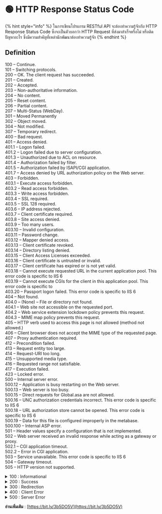 # 🟢 HTTP Response Status Code

{% hint style="info" %}
ในการเขียนโปรแกรม RESTful API จะต้องทำความรู้จักกับ HTTP Response Status Code ซึ่งจะเป็นตัวบอกว่า HTTP Request ที่ส่งมาสำเร็จหรือไม่ หรือติดปัญหาอะไร ซึ่งมีความสำคัญที่เหล่านักพัฒนาต้องทำความรู้จัก
{% endhint %}

## **Definition**

100 – Continue.\
101 – Switching protocols.\
200 – OK. The client request has succeeded.\
201 – Created.\
202 – Accepted.\
203 – Non-authoritative information.\
204 – No content.\
205 – Reset content.\
206 – Partial content.\
207 – Multi-Status (WebDay).\
301 – Moved Permanently\
302 – Object moved.\
304 – Not modified.\
307 – Temporary redirect.\
400 – Bad request.\
401 – Access denied.\
401.1 – Logon failed.\
401.2 – Logon failed due to server configuration.\
401.3 – Unauthorized due to ACL on resource.\
401.4 – Authorization failed by filter.\
401.5 – Authorization failed by ISAPI/CGI application.\
401.7 – Access denied by URL authorization policy on the Web server.\
403 – Forbidden.\
403.1 – Execute access forbidden.\
403.2 – Read access forbidden.\
403.3 – Write access forbidden.\
403.4 – SSL required.\
403.5 – SSL 128 required.\
403.6 – IP address rejected.\
403.7 – Client certificate required.\
403.8 – Site access denied.\
403.9 – Too many users.\
403.10 – Invalid configuration.\
403.11 – Password change.\
403.12 – Mapper denied access.\
403.13 – Client certificate revoked.\
403.14 – Directory listing denied.\
403.15 – Client Access Licenses exceeded.\
403.16 – Client certificate is untrusted or invalid.\
403.17 – Client certificate has expired or is not yet valid.\
403.18 – Cannot execute requested URL in the current application pool. This error code is specific to IIS 6\
403.19 – Cannot execute CGIs for the client in this application pool. This error code is specific to\
403.20 – Passport logon failed. This error code is specific to IIS 6\
404 – Not found.\
404.0 – (None) – File or directory not found.\
404.1 – Web site not accessible on the requested port.\
404.2 – Web service extension lockdown policy prevents this request.\
404.3 – MIME map policy prevents this request.\
405 – HTTP verb used to access this page is not allowed (method not allowed.)\
406 – Client browser does not accept the MIME type of the requested page.\
407 – Proxy authentication required.\
412 – Precondition failed.\
413 – Request entity too large.\
414 – Request-URI too long.\
415 – Unsupported media type.\
416 – Requested range not satisfiable.\
417 – Execution failed.\
423 – Locked error.\
500 – Internal server error.\
500.12 – Application is busy restarting on the Web server.\
500.13 – Web server is too busy.\
500.15 – Direct requests for Global.asa are not allowed.\
500.16 – UNC authorization credentials incorrect. This error code is specific to IIS 6\
500.18 – URL authorization store cannot be opened. This error code is specific to IIS 6\
500.19 – Data for this file is configured improperly in the metabase.\
500.100 – Internal ASP error.\
501 – Header values specify a configuration that is not implemented.\
502 – Web server received an invalid response while acting as a gateway or proxy.\
502.1 – CGI application timeout.\
502.2 – Error in CGI application.\
503 – Service unavailable. This error code is specific to IIS 6\
504 – Gateway timeout.\
505 – HTTP version not supported.

<details>

<summary>100 : Informational</summary>

100 – Continue.\
101 – Switching protocols.

</details>

<details>

<summary>200 : Success</summary>



</details>

<details>

<summary>300 : Redirection</summary>



</details>

<details>

<summary>400 : Client Error</summary>



</details>

<details>

<summary>500 : Server Error</summary>



</details>

**อ่านเพิ่มเติม** : [https://bit.ly/3b5DO5V](https://bit.ly/3b5DO5V)
